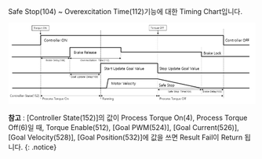 Safe Stop(104) ~ Overexcitation Time(112)기능에 대한 Timing Chart입니다.

![](/assets/images/dxl/y/torque_on-off_timing_chart.PNG)

**참고** : [Controller State(152)]의 값이 Process Torque On(4), Process Torque Off(6)일 때, Torque Enable(512), [Goal PWM(524)], [Goal Current(526)], [Goal Velocity(528)], [Goal Position(532)]에 값을 쓰면 Result Fail이 Return 됩니다.
{: .notice}